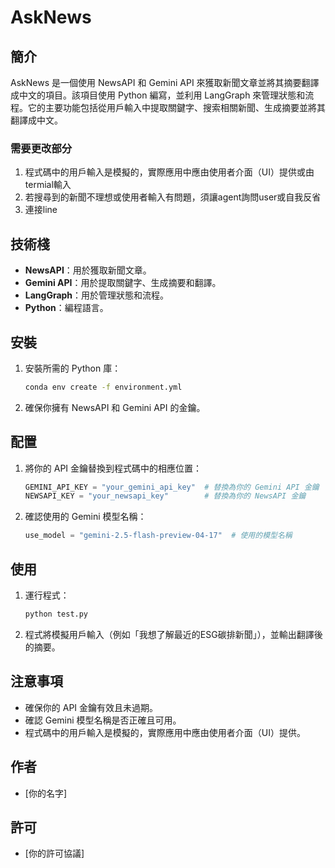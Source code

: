 # AskNews

## 簡介

AskNews 是一個使用 NewsAPI 和 Gemini API 來獲取新聞文章並將其摘要翻譯成中文的項目。該項目使用 Python 編寫，並利用 LangGraph 來管理狀態和流程。它的主要功能包括從用戶輸入中提取關鍵字、搜索相關新聞、生成摘要並將其翻譯成中文。

### 需要更改部分
1. 程式碼中的用戶輸入是模擬的，實際應用中應由使用者介面（UI）提供或由termial輸入
2. 若搜尋到的新聞不理想或使用者輸入有問題，須讓agent詢問user或自我反省
3. 連接line 

## 技術棧

- **NewsAPI**：用於獲取新聞文章。
- **Gemini API**：用於提取關鍵字、生成摘要和翻譯。
- **LangGraph**：用於管理狀態和流程。
- **Python**：編程語言。

## 安裝

1. 安裝所需的 Python 庫：

   ```bash
   conda env create -f environment.yml
   ```

2. 確保你擁有 NewsAPI 和 Gemini API 的金鑰。

## 配置

1. 將你的 API 金鑰替換到程式碼中的相應位置：

   ```python
   GEMINI_API_KEY = "your_gemini_api_key"  # 替換為你的 Gemini API 金鑰
   NEWSAPI_KEY = "your_newsapi_key"        # 替換為你的 NewsAPI 金鑰
   ```

2. 確認使用的 Gemini 模型名稱：

   ```python
   use_model = "gemini-2.5-flash-preview-04-17"  # 使用的模型名稱
   ```

## 使用

1. 運行程式：

   ```bash
   python test.py
   ```

2. 程式將模擬用戶輸入（例如「我想了解最近的ESG碳排新聞」），並輸出翻譯後的摘要。

## 注意事項

- 確保你的 API 金鑰有效且未過期。
- 確認 Gemini 模型名稱是否正確且可用。
- 程式碼中的用戶輸入是模擬的，實際應用中應由使用者介面（UI）提供。

## 作者

- \[你的名字\]

## 許可

- \[你的許可協議\]
